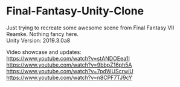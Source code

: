 # Final-Fantasy-Unity-Clone
 Just trying to recreate some awesome scene from Final Fantasy VII Reamke. Nothing fancy here.   
 Unity Version: 2019.3.0a8
 
 Video showcase and updates:  
 https://www.youtube.com/watch?v=stANDOEea1I   
 https://www.youtube.com/watch?v=9bbpZ16ph5A  
 https://www.youtube.com/watch?v=7pdWUScrwiU    
 https://www.youtube.com/watch?v=n8CPF7TJ9cY

